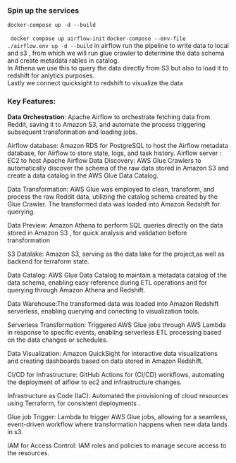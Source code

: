 ### Spin up the services
`docker-compose up -d --build`

` docker compose up airflow-init`
`docker-compose --env-file ./airflow.env up -d --build`
in airflow run the pipeline to write data to local and s3 , from which we will run glue crawler to determine the data schema and create metadata rables in catalog.\
In Athena we use this to query the data directly from S3 but also to load it to redshift for anlytics purposes.\
Lastly we connect quicksight to redshift to visualize the data


### Key Features:
**Data Orchestration**: Apache Airflow to orchestrate fetching data from Reddit, saving it to Amazon S3, and automate the process triggering subsequent transformation and loading jobs.

Airflow database: Amazon RDS for PostgreSQL to host the Airflow metadata database, for Airflow to store  state, logs, and task history.
Airflow server : EC2 to host Apache Airflow 
Data Discovery: AWS Glue Crawlers to automatically discover the schema of the raw data stored in Amazon S3 and create a data catalog in the AWS Glue Data Catalog.

Data Transformation: AWS Glue was employed to clean, transform, and process the raw Reddit data, utilizing the catalog schema created by the Glue Crawler. The transformed data was loaded into Amazon Redshift for querying.

Data Preview: Amazon Athena to perform SQL queries directly on the data stored in Amazon S3 , for quick analysis and validation before transformation

S3 Datalake: Amazon S3, serving as the data lake for the project,as well as backend for terraform state.

Data Catalog: AWS Glue Data Catalog to maintain a metadata catalog of the data schema, enabling easy reference during ETL operations and for querying through Amazon Athena and Redshift.

Data Warehouse:The transformed data was loaded into Amazon Redshift serverless, enabling  querying and conecting to visualization tools.

Serverless Transformation: Triggered AWS Glue jobs through AWS Lambda in response to specific events, enabling serverless ETL processing based on the data changes or schedules.

Data Visualization: Amazon QuickSight for interactive data visualizations and creating dashboards based on data stored in Amazon Redshift.

CI/CD for Infrastructure: GitHub Actions for  (CI/CD) workflows, automating the deployment of aiflow to ec2 and infrastructure changes.

Infrastructure as Code (IaC): Automated the provisioning of cloud resources using Terraform, for consistent deployments .


Glue job Trigger: Lambda to trigger AWS Glue jobs, allowing for a seamless, event-driven workflow where transformation happens when new data lands in s3.

IAM for Access Control: IAM roles and policies to manage secure access to the resources.